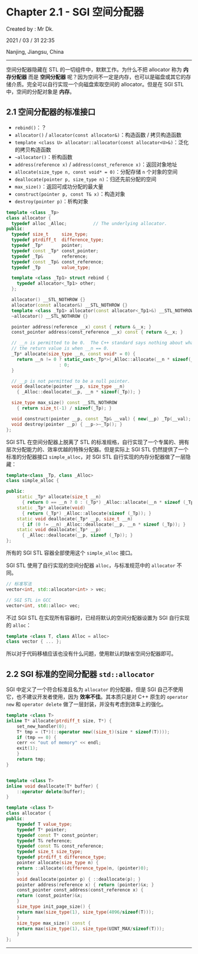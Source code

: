 # Chapter 2.1 - SGI 空间分配器

Created by : Mr Dk.

2021 / 03 / 31 22:35

Nanjing, Jiangsu, China

---

空间分配器隐藏在 STL 的一切组件中，默默工作。为什么不把 allocator 称为 **内存分配器** 而是 **空间分配器** 呢？因为空间不一定是内存，也可以是磁盘或其它的存储介质。完全可以自行实现一个向磁盘索取空间的 allocator。但是在 SGI STL 中，空间的分配对象是 **内存**。

## 2.1 空间分配器的标准接口

* `rebind()`：？
* `allocator()` / `allocator(const allocator&)`：构造函数 / 拷贝构造函数
* `template <class U> allocator::allocator(const allocator<U>&)`：泛化的拷贝构造函数
* `~allocator()`：析构函数
* `address(reference x)` / `address(const_reference x)`：返回对象地址
* `allocate(size_type n, const void* = 0)`：分配存储 `n` 个对象的空间
* `deallocate(pointer p, size_type n)`：归还先前分配的空间
* `max_size()`：返回可成功分配的最大量
* `construct(pointer p, const T& x)`：构造对象
* `destroy(pointer p)`：析构对象

```c++
template <class _Tp>
class allocator {
  typedef alloc _Alloc;          // The underlying allocator.
public:
  typedef size_t     size_type;
  typedef ptrdiff_t  difference_type;
  typedef _Tp*       pointer;
  typedef const _Tp* const_pointer;
  typedef _Tp&       reference;
  typedef const _Tp& const_reference;
  typedef _Tp        value_type;

  template <class _Tp1> struct rebind {
    typedef allocator<_Tp1> other;
  };

  allocator() __STL_NOTHROW {}
  allocator(const allocator&) __STL_NOTHROW {}
  template <class _Tp1> allocator(const allocator<_Tp1>&) __STL_NOTHROW {}
  ~allocator() __STL_NOTHROW {}

  pointer address(reference __x) const { return &__x; }
  const_pointer address(const_reference __x) const { return &__x; }

  // __n is permitted to be 0.  The C++ standard says nothing about what
  // the return value is when __n == 0.
  _Tp* allocate(size_type __n, const void* = 0) {
    return __n != 0 ? static_cast<_Tp*>(_Alloc::allocate(__n * sizeof(_Tp))) 
                    : 0;
  }

  // __p is not permitted to be a null pointer.
  void deallocate(pointer __p, size_type __n)
    { _Alloc::deallocate(__p, __n * sizeof(_Tp)); }

  size_type max_size() const __STL_NOTHROW 
    { return size_t(-1) / sizeof(_Tp); }

  void construct(pointer __p, const _Tp& __val) { new(__p) _Tp(__val); }
  void destroy(pointer __p) { __p->~_Tp(); }
};
```

SGI STL 在空间分配器上脱离了 STL 的标准规格，自行实现了一个专属的、拥有层次分配能力的、效率优越的特殊分配器。但是实际上 SGI STL 仍然提供了一个标准的分配器接口 `simple_alloc`，对 SGI STL 自行实现的内存分配器做了一层隐藏：

```c++
template<class _Tp, class _Alloc>
class simple_alloc {

public:
    static _Tp* allocate(size_t __n)
      { return 0 == __n ? 0 : (_Tp*) _Alloc::allocate(__n * sizeof (_Tp)); }
    static _Tp* allocate(void)
      { return (_Tp*) _Alloc::allocate(sizeof (_Tp)); }
    static void deallocate(_Tp* __p, size_t __n)
      { if (0 != __n) _Alloc::deallocate(__p, __n * sizeof (_Tp)); }
    static void deallocate(_Tp* __p)
      { _Alloc::deallocate(__p, sizeof (_Tp)); }
};
```

所有的 SGI STL 容器全部使用这个 `simple_alloc` 接口。

SGI STL 使用了自行实现的空间分配器 `alloc`，与标准规范中的 `allocator` 不同。

```c++
// 标准写法
vector<int, std::allocator<int> > vec;

// SGI STL in GCC
vector<int, std::alloc> vec;
```

不过 SGI STL 在实现所有容器时，已经将默认的空间分配器设置为 SGI 自行实现的 `alloc`：

```c++
template <class T, class Alloc = alloc>
class vector { ... };
```

所以对于代码移植应该也没有什么问题，使用默认的缺省空间分配器即可。

## 2.2 SGI 标准的空间分配器 `std::allocator`

SGI 中定义了一个符合标准且名为 `allocator` 的分配器，但是 SGI 自己不使用它，也不建议开发者使用，因为 **效率不佳**。其本质只是对 C++ 原生的 `operator new` 和 `operator delete` 做了一层封装，并没有考虑到效率上的强化。

```c++
template <class T>
inline T* allocate(ptrdiff_t size, T*) {
    set_new_handler(0);
    T* tmp = (T*)(::operator new((size_t)(size * sizeof(T))));
    if (tmp == 0) {
	cerr << "out of memory" << endl; 
	exit(1);
    }
    return tmp;
}


template <class T>
inline void deallocate(T* buffer) {
    ::operator delete(buffer);
}

template <class T>
class allocator {
public:
    typedef T value_type;
    typedef T* pointer;
    typedef const T* const_pointer;
    typedef T& reference;
    typedef const T& const_reference;
    typedef size_t size_type;
    typedef ptrdiff_t difference_type;
    pointer allocate(size_type n) { 
	return ::allocate((difference_type)n, (pointer)0);
    }
    void deallocate(pointer p) { ::deallocate(p); }
    pointer address(reference x) { return (pointer)&x; }
    const_pointer const_address(const_reference x) { 
	return (const_pointer)&x; 
    }
    size_type init_page_size() { 
	return max(size_type(1), size_type(4096/sizeof(T))); 
    }
    size_type max_size() const { 
	return max(size_type(1), size_type(UINT_MAX/sizeof(T))); 
    }
};
```

---

